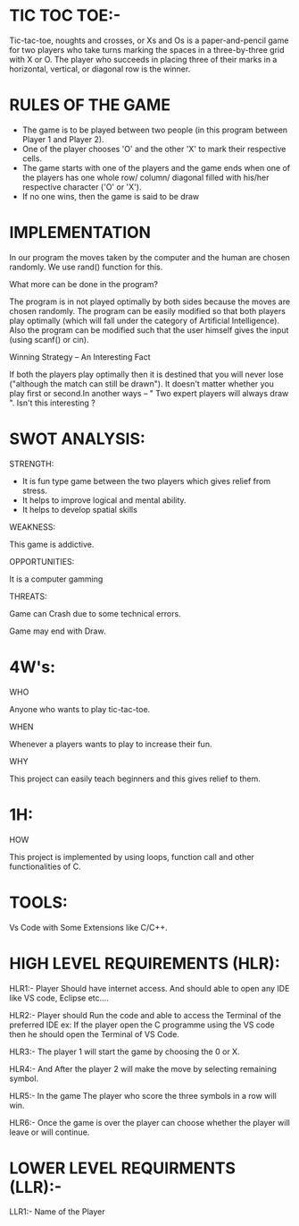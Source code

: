 # TIC TOC TOE:-

Tic-tac-toe, noughts and crosses, or Xs and Os is a paper-and-pencil game for two players who take turns marking the spaces in a three-by-three grid with X or O. The player who succeeds in placing three of their marks in a horizontal, vertical, or diagonal row is the winner.

# RULES OF THE GAME

- The game is to be played between two people (in this program between Player 1 and Player 2).
- One of the player chooses &#39;O&#39; and the other &#39;X&#39; to mark their respective cells.
- The game starts with one of the players and the game ends when one of the players has one whole row/ column/ diagonal filled with his/her respective character (&#39;O&#39; or &#39;X&#39;).
- If no one wins, then the game is said to be draw

#


# IMPLEMENTATION

In our program the moves taken by the computer and the human are chosen randomly. We use rand() function for this.

What more can be done in the program?

The program is in not played optimally by both sides because the moves are chosen randomly. The program can be easily modified so that both players play optimally (which will fall under the category of Artificial Intelligence). Also the program can be modified such that the user himself gives the input (using scanf() or cin).

Winning Strategy – An Interesting Fact

If both the players play optimally then it is destined that you will never lose (&quot;although the match can still be drawn&quot;). It doesn&#39;t matter whether you play first or second.In another ways – &quot; Two expert players will always draw &quot;. Isn&#39;t this interesting ?

# SWOT ANALYSIS:

STRENGTH:

- It is fun type game between the two players which gives relief from stress.
- It helps to improve logical and mental ability.
- It helps to develop spatial skills

WEAKNESS:

This game is addictive.

OPPORTUNITIES:

It is a computer gamming

THREATS:

Game can Crash due to some technical errors.

Game may end with Draw.

# 4W&#39;s:

WHO

Anyone who wants to play tic-tac-toe.

WHEN

Whenever a players wants to play to increase their fun.

WHY

This project can easily teach beginners and this gives relief to them.

# 1H:

HOW

This project is implemented by using loops, function call and other functionalities of C.

# TOOLS:

Vs Code with Some Extensions like C/C++.

# HIGH LEVEL REQUIREMENTS (HLR):

HLR1:- Player Should have internet access. And should able to open any IDE like VS code, Eclipse etc….

HLR2:- Player should Run the code and able to access the Terminal of the preferred IDE ex: If the player open the C programme using the VS code then he should open the Terminal of VS Code.

HLR3:- The player 1 will start the game by choosing the 0 or X.

HLR4:- And After the player 2 will make the move by selecting remaining symbol.

HLR5:- In the game The player who score the three symbols in a row will win.

HLR6:- Once the game is over the player can choose whether the player will leave or will continue.

# LOWER LEVEL REQUIRMENTS (LLR):-

LLR1:- Name of the Player
